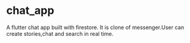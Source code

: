 # chat_app
A flutter chat app built with firestore. It is clone of messenger.User can create stories,chat and search in real time.
